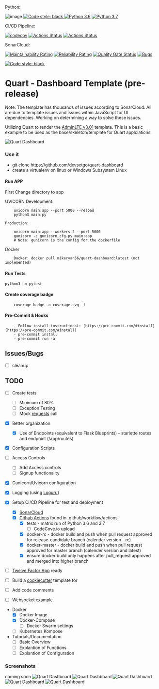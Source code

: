 Python:

![image](https://img.shields.io/badge/calver-YYYY.MM.DD-22bfda.svg "CalVer")
<a href="https://github.com/psf/black"><img alt="Code style: black" src="https://img.shields.io/badge/code%20style-black-000000.svg">
[![Python 3.6](https://img.shields.io/badge/python-3.6-blue.svg)](https://www.python.org/downloads/release/python-360/)
[![Python 3.7](https://img.shields.io/badge/python-3.7-blue.svg)](https://www.python.org/downloads/release/python-370/)

CI/CD Pipeline:

[![codecov](https://codecov.io/gh/devsetgo/quart-dashboard/branch/master/graph/badge.svg)](https://codecov.io/gh/devsetgo/quart-dashboard)
[![Actions Status](https://github.com/devsetgo/quart-dashboard/workflows/Run%20Tests/badge.svg)](https://github.com/devsetgo/quart-dashboard/actions)
[![Actions Status](https://github.com/devsetgo/quart-dashboard/workflows/Docker%20Latest/badge.svg)](https://github.com/devsetgo/quart-dashboard/actions)

SonarCloud:

[![Maintainability Rating](https://sonarcloud.io/api/project_badges/measure?project=devsetgo_quart-dashboard&metric=sqale_rating)](https://sonarcloud.io/dashboard?id=devsetgo_quart-dashboard)
[![Reliability Rating](https://sonarcloud.io/api/project_badges/measure?project=devsetgo_quart-dashboard&metric=reliability_rating)](https://sonarcloud.io/dashboard?id=devsetgo_quart-dashboard)
[![Quality Gate Status](https://sonarcloud.io/api/project_badges/measure?project=devsetgo_quart-dashboard&metric=alert_status)](https://sonarcloud.io/dashboard?id=devsetgo_quart-dashboard)
[![Bugs](https://sonarcloud.io/api/project_badges/measure?project=devsetgo_quart-dashboard&metric=bugs)](https://sonarcloud.io/dashboard?id=devsetgo_quart-dashboard)

<a href="https://github.com/psf/black"><img alt="Code style: black" src="https://img.shields.io/badge/code%20style-black-000000.svg"></a>

# Quart - Dashboard Template (pre-release)

Note: The template has thousands of issues according to SonarCloud. All are due to template issues and issues within JavaScript for UI dependencies. Working on determining a way to solve these issues.

Utilizing Quart to render the [AdminLTE v3.01](https://github.com/ColorlibHQ/AdminLTE) template. This is a basic example to be used as the base/skeleton/template for Quart applciations.

![Quart Dashboard](screenshots/image_1.PNG)

### Use it
- git clone https://github.com/devsetgo/quart-dashboard
- create a virtualenv on linux or Windows Subsystem Linux

#### Run APP
First Change directory to app

UVICORN
    Development:
~~~~
    uvicorn main:app --port 5000 --reload
    python3 main.py
~~~~
    Production:
~~~~
    uvicorn main:app --workers 2 --port 5000
    gunicorn -c gunicorn_cfg.py main:app
    # Note: gunicorn is the config for the dockerfile
~~~~

Docker
~~~~
    Docker: docker pull mikeryan56/quart-dashboard:latest (not implemented)
~~~~

#### Run Tests
~~~~
python3 -m pytest
~~~~

#### Create coverage badge
~~~~
    coverage-badge -o coverage.svg -f
~~~~

#### Pre-Commit & Hooks
~~~~
    - Follow install instructionsL: [https://pre-commit.com/#install](https://pre-commit.com/#install)
    - pre-commit install
    - pre-commit run -a
~~~~

## Issues/Bugs

- [ ] cleanup

## TODO

- [ ] Create tests
    - [ ] Minimum of 80%
    - [ ] Exception Testing
    - [ ] Mock [requests](https://2.python-requests.org/en/master/) call
- [x] Better organization
    - [x] Use of Endpoints (equivalent to Flask Blueprints) - starlette routes and endpoint (/app/routes)
- [x] Configuration Scripts

- [ ] Access Controls
  - [ ] Add Access controls
  - [ ] Signup functionality

- [x] Gunicorn/Uvicorn configuration
- [x] Logging (using [Loguru](https://github.com/Delgan/loguru))
- [x] Setup CI/CD Pipeline for test and deployment
    - [x] [SonarCloud](https://sonarcloud.io)
    - [x] [Github Actions](https://github.com/features/actions) found in .github/workflow/actions
        - [x] tests - matrix run of Python 3.6 and 3.7
            - [ ] CodeCove.io upload
        - [x] docker-rc - docker build and push when pull request approved for release-candidate branch (calendar version - rc)
        - [x] docker-master - docker build and push when pull request approved for master branch (calender version and latest)
        - [x] ensure docker build only happens after pull_request approved and merged into higher branch
- [ ] [Twelve Factor App](https://12factor.net/) ready
- [ ] Build a [cookiecutter](https://github.com/audreyr/cookiecutter) template for
- [ ] Add code comments
- [ ] Websocket example

- Docker
  - [x] Docker Image
  - [x] Docker-Compose
    - [ ] Docker Swarm settings
  - [ ] Kubernetes Kompose

- Tutorials/Documentation
  - [ ] Basic Overview
  - [ ] Explantion of Functions
  - [ ] Explantion of Configuration

### Screenshots
coming soon
![Quart Dashboard](screenshots/image_1.PNG)
![Quart Dashboard](screenshots/image_2.PNG)
![Quart Dashboard](screenshots/image_3.PNG)
![Quart Dashboard](screenshots/image_4.PNG)
![Quart Dashboard](screenshots/image_5.PNG)

